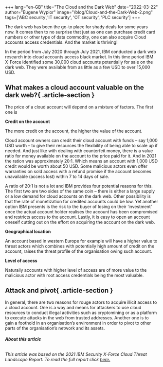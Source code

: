 +++
lang="en-GB"
title="The Cloud and the Dark Web"
date="2022-03-22"
author="Eugene Wypior"
image="/blog/Cloud-and-the-Dark-Web-2.png"
tags=['ABC security','IT security', 'OT security', 'PLC security']
+++

The dark web has been the go-to place for shady deals for some years now. It comes then to no surprise that just as one can purchase credit card numbers or other type of data commodity, one can also acquire Cloud accounts access credentials. And the market is thriving!

In the period from July 2020 through July 2021, IBM conducted a dark web research into cloud accounts access black market. In this time period IBM X-Force identified some 30,000 cloud accounts potentially for sale on the dark web. They were available from as little as a few USD to over 15,000 USD.

## **What makes a cloud account valuable on the dark web?**{ .article-section }

The price of a cloud account will depend on a mixture of factors. The first one is

**Credit on the account**

The more credit on the account, the higher the value of the account.

Cloud account owners can credit their cloud account with funds – say 1,000 USD worth – to give their resources the flexibility of being able to scale up if needed. And just like with dealing with counterfeit money, there is a value ratio for money available on the account to the price paid for it. And in 2021 the ration was approximately 20:1. Which means an account with 1,000 USD credit would be worth about 50 USD. Some malicious actors even offer warranties on sold access with a refund promise if the account becomes unavailable (access lost) within 7 to 14 days of sale.

A ratio of 20:1 is not a lot and IBM provides four potential reasons for this. The first two are two sides of the same coin – there is either a large supply or a low demand for cloud accounts on the dark web. Other possibility is that the rate of monetization for credited accounts could be low. Yet another option IBM presents is the risk to the buyer of losing on their ‘investment’ once the actual account holder realises the account has been compromised and restricts access to the account. Lastly, it is easy to open an account oneself cutting out on the effort on acquiring the account on the dark web.

**Geographical location**

An account based in western Europe for example will have a higher value to threat actors which combines with potentially high amount of credit on the account, raises the threat profile of the organisation owing such account.

**Level of access**                 

Naturally accounts with higher level of access are of more value to the malicious actor with root access credentials being the most valuable.

## **Attack and pivot**{ .article-section }

In general, there are two reasons for rouge actors to acquire illicit access to a cloud account. One is a way and means for attackers to use cloud resources to conduct illegal activities such as cryptomining or as a platform to execute attacks in the web from trusted addresses. Another one is to gain a foothold in an organisation’s environment in order to pivot to other parts of the organisation’s network and its assets.

###### **About this article**

###### This article was based on the 2021 IBM Security X-Force Cloud Threat Landscape Report. To read the full report click [here.](https://www.ibm.com/downloads/cas/WMDZOWK6)
